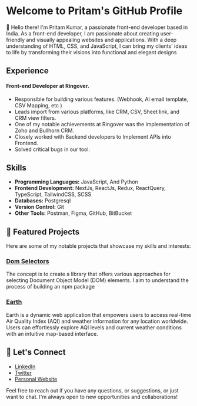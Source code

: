 # Welcome to Pritam's GitHub Profile

👋 Hello there! I'm Pritam Kumar, a passionate front-end developer based in India. As a front-end developer, I am passionate about creating user-friendly and visually appealing websites and applications. With a deep understanding of HTML, CSS, and JavaScript, I can bring my clients' ideas to life by transforming their visions into functional and elegant designs

## Experience
#### Front-end Developer at Ringover. 
- Responsible for building various features. (Webhook, AI email template, CSV Mapping, etc )
- Leads import from various platforms, like CRM, CSV, Sheet link, and CRM view filters.
- One of my notable achievements at Ringover was the implementation of Zoho and Bullhorn CRM.
- Closely worked with Backend developers to Implement APIs into Frontend.
- Solved critical bugs in our tool.

## Skills

- **Programming Languages:** JavaScript, And Python
- **Frontend Development:** NextJs, ReactJs, Redux, ReactQuery, TypeScript, TailwindCSS, SCSS
- **Databases:** Postgresql
- **Version Control:** Git
- **Other Tools:** Postman, Figma, GitHub, BitBucket


## 🚀 Featured Projects
Here are some of my notable projects that showcase my skills and interests:

### [Dom Selectors](https://www.npmjs.com/package/@pritamkrv/dom-selectors)
The concept is to create a library that offers various approaches for selecting Document Object Model (DOM) elements. I aim to understand the process of building an npm package

### [Earth](https://github.com/pritam-kr/Earth)
Earth is a dynamic web application that empowers users to access real-time Air Quality Index (AQI) and weather information for any location worldwide. Users can effortlessly explore AQI levels and current weather conditions with an intuitive map-based interface.

## 🤝 Let's Connect

- [LinkedIn](https://www.linkedin.com/in/pritam-kumar-0ab3431bb/)
- [Twitter](https://twitter.com/Pritamkr_)
- [Personal Website](https://pritam-kumar.netlify.app/)

Feel free to reach out if you have any questions, or suggestions, or just want to chat. I'm always open to new opportunities and collaborations!

